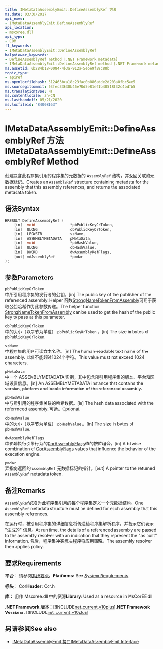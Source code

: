 ```yaml
---
title: IMetaDataAssemblyEmit::DefineAssemblyRef 方法
ms.date: 03/30/2017
api_name:
- IMetaDataAssemblyEmit.DefineAssemblyRef
api_location:
- mscoree.dll
api_type:
- COM
f1_keywords:
- IMetaDataAssemblyEmit::DefineAssemblyRef
helpviewer_keywords:
- DefineAssemblyRef method [.NET Framework metadata]
- IMetaDataAssemblyEmit::DefineAssemblyRef method [.NET Framework metadata]
ms.assetid: 0b284b18-0084-4b3a-912a-5ebe9f29c88b
topic_type:
- apiref
ms.openlocfilehash: 612463bca18c23fac0b086adde2d208a0fbc5ae5
ms.sourcegitcommit: 03fec33630b46e78d5e81e91b40518f32c4bd7b5
ms.translationtype: MT
ms.contentlocale: zh-CN
ms.lasthandoff: 05/27/2020
ms.locfileid: "84008163"
---
```

# <a name="imetadataassemblyemitdefineassemblyref-method"></a><span data-ttu-id="78297-102">IMetaDataAssemblyEmit::DefineAssemblyRef 方法</span><span class="sxs-lookup"><span data-stu-id="78297-102">IMetaDataAssemblyEmit::DefineAssemblyRef Method</span></span>
<span data-ttu-id="78297-103">创建包含此程序集引用的程序集的元数据的 `AssemblyRef` 结构，并返回关联的元数据标记。</span><span class="sxs-lookup"><span data-stu-id="78297-103">Creates an `AssemblyRef` structure containing metadata for the assembly that this assembly references, and returns the associated metadata token.</span></span>  
  
## <a name="syntax"></a><span data-ttu-id="78297-104">语法</span><span class="sxs-lookup"><span data-stu-id="78297-104">Syntax</span></span>  
  
```cpp  
HRESULT DefineAssemblyRef (  
    [in]  void                *pbPublicKeyOrToken,  
    [in]  ULONG               cbPublicKeyOrToken,  
    [in]  LPCWSTR             szName,  
    [in]  ASSEMBLYMETADATA    pMetaData,  
    [in]  void                *pbHashValue,  
    [in]  ULONG               cbHashValue,  
    [in]  DWORD               dwAssemblyRefFlags,  
    [out] mdAssemblyRef       *pmdar  
);  
```  
  
## <a name="parameters"></a><span data-ttu-id="78297-105">参数</span><span class="sxs-lookup"><span data-stu-id="78297-105">Parameters</span></span>  
 `pbPublicKeyOrToken`  
 <span data-ttu-id="78297-106">中所引用程序集的发行者的公钥。</span><span class="sxs-lookup"><span data-stu-id="78297-106">[in] The public key of the publisher of the referenced assembly.</span></span> <span data-ttu-id="78297-107">Helper 函数[StrongNameTokenFromAssembly](../strong-naming/strongnametokenfromassembly-function.md)可用于获取公钥哈希作为此参数传递。</span><span class="sxs-lookup"><span data-stu-id="78297-107">The helper function [StrongNameTokenFromAssembly](../strong-naming/strongnametokenfromassembly-function.md) can be used to get the hash of the public key to pass as this parameter.</span></span>  
  
 `cbPublicKeyOrToken`  
 <span data-ttu-id="78297-108">中的大小（以字节为单位） `pbPublicKeyOrToken` 。</span><span class="sxs-lookup"><span data-stu-id="78297-108">[in] The size in bytes of `pbPublicKeyOrToken`.</span></span>  
  
 `szName`  
 <span data-ttu-id="78297-109">中程序集的用户可读文本名称。</span><span class="sxs-lookup"><span data-stu-id="78297-109">[in] The human-readable text name of the assembly.</span></span> <span data-ttu-id="78297-110">此值不能超过1024个字符。</span><span class="sxs-lookup"><span data-stu-id="78297-110">This value must not exceed 1024 characters.</span></span>  
  
 `pMetaData`  
 <span data-ttu-id="78297-111">中一个 ASSEMBLYMETADATA 实例，其中包含所引用程序集的版本、平台和区域设置信息。</span><span class="sxs-lookup"><span data-stu-id="78297-111">[in] An ASSEMBLYMETADATA instance that contains the version, platform and locale information of the referenced assembly.</span></span>  
  
 `pbHashValue`  
 <span data-ttu-id="78297-112">中与所引用的程序集关联的哈希数据。</span><span class="sxs-lookup"><span data-stu-id="78297-112">[in] The hash data associated with the referenced assembly.</span></span> <span data-ttu-id="78297-113">可选。</span><span class="sxs-lookup"><span data-stu-id="78297-113">Optional.</span></span>  
  
 `cbHashValue`  
 <span data-ttu-id="78297-114">中的大小（以字节为单位） `pbHashValue` 。</span><span class="sxs-lookup"><span data-stu-id="78297-114">[in] The size in bytes of `pbHashValue`.</span></span>  
  
 `dwAssemblyRefFlags`  
 <span data-ttu-id="78297-115">中影响执行引擎行为的[CorAssemblyFlags](corassemblyflags-enumeration.md)值的按位组合。</span><span class="sxs-lookup"><span data-stu-id="78297-115">[in] A bitwise combination of [CorAssemblyFlags](corassemblyflags-enumeration.md) values that influence the behavior of the execution engine.</span></span>  
  
 `pmdar`  
 <span data-ttu-id="78297-116">弄指向返回的 `AssemblyRef` 元数据标记的指针。</span><span class="sxs-lookup"><span data-stu-id="78297-116">[out] A pointer to the returned `AssemblyRef` metadata token.</span></span>  
  
## <a name="remarks"></a><span data-ttu-id="78297-117">备注</span><span class="sxs-lookup"><span data-stu-id="78297-117">Remarks</span></span>  
 <span data-ttu-id="78297-118">`AssemblyRef`必须为此程序集引用的每个程序集定义一个元数据结构。</span><span class="sxs-lookup"><span data-stu-id="78297-118">One `AssemblyRef` metadata structure must be defined for each assembly that this assembly references.</span></span>  
  
 <span data-ttu-id="78297-119">在运行时，被引用程序集的详细信息将传递给程序集解析程序，并指示它们表示 "生成的" 信息。</span><span class="sxs-lookup"><span data-stu-id="78297-119">At run time, the details of a referenced assembly are passed to the assembly resolver with an indication that they represent the "as built" information.</span></span> <span data-ttu-id="78297-120">然后，程序集冲突解决程序将应用策略。</span><span class="sxs-lookup"><span data-stu-id="78297-120">The assembly resolver then applies policy.</span></span>  
  
## <a name="requirements"></a><span data-ttu-id="78297-121">要求</span><span class="sxs-lookup"><span data-stu-id="78297-121">Requirements</span></span>  
 <span data-ttu-id="78297-122">**平台：** 请参阅[系统要求](../../get-started/system-requirements.md)。</span><span class="sxs-lookup"><span data-stu-id="78297-122">**Platforms:** See [System Requirements](../../get-started/system-requirements.md).</span></span>  
  
 <span data-ttu-id="78297-123">**标头：** Cor</span><span class="sxs-lookup"><span data-stu-id="78297-123">**Header:** Cor.h</span></span>  
  
 <span data-ttu-id="78297-124">**库：** 用作 Mscoree.dll 中的资源</span><span class="sxs-lookup"><span data-stu-id="78297-124">**Library:** Used as a resource in MsCorEE.dll</span></span>  
  
 <span data-ttu-id="78297-125">**.NET Framework 版本：**[!INCLUDE[net_current_v10plus](../../../../includes/net-current-v10plus-md.md)]</span><span class="sxs-lookup"><span data-stu-id="78297-125">**.NET Framework Versions:** [!INCLUDE[net_current_v10plus](../../../../includes/net-current-v10plus-md.md)]</span></span>  
  
## <a name="see-also"></a><span data-ttu-id="78297-126">另请参阅</span><span class="sxs-lookup"><span data-stu-id="78297-126">See also</span></span>

- [<span data-ttu-id="78297-127">IMetaDataAssemblyEmit 接口</span><span class="sxs-lookup"><span data-stu-id="78297-127">IMetaDataAssemblyEmit Interface</span></span>](imetadataassemblyemit-interface.md)
